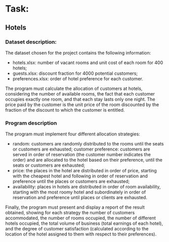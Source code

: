 # Task:
## Hotels

### Dataset description: 
The dataset chosen for the project contains the following information:

- hotels.xlsx: number of vacant rooms and unit cost of each room for 400 hotels;
- guests.xlsx: discount fraction for 4000 potential customers;
- preferences.xlsx: order of hotel preference for each customer.

The program must calculate the allocation of customers at hotels, considering the number of available rooms, the fact that each customer occupies exactly one room, and that each stay lasts only one night. The price paid by the customer is the unit price of the room discounted by the fraction of the discount to which the customer is entitled.


### Program description
The program must implement four different allocation strategies:

- random: customers are randomly distributed to the rooms until the seats or customers are exhausted;
customer preference: customers are served in order of reservation (the customer number indicates the order) and are allocated to the hotel based on their preference, until the seats or customers are exhausted;
- price: the places in the hotel are distributed in order of price, starting with the cheapest hotel and following in order of reservation and preference until the places or customers are exhausted;
- availability: places in hotels are distributed in order of room availability, starting with the most roomy hotel and subordinately in order of reservation and preference until places or clients are exhausted.

Finally, the program must present and display a report of the result obtained, showing for each strategy the number of customers accommodated, the number of rooms occupied, the number of different hotels occupied, the total volume of business (total earnings of each hotel), and the degree of customer satisfaction (calculated according to the location of the hotel assigned to them with respect to their preferences).
